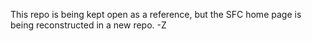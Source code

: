 This repo is being kept open as a reference, but the SFC home page is being reconstructed in a new repo. -Z

